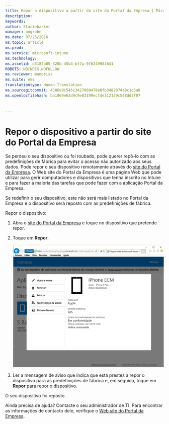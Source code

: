 ```yaml
---
title: Repor o dispositivo a partir do site do Portal da Empresa | Microsoft Intune
description: 
keywords: 
author: Staciebarker
manager: angrobe
ms.date: 07/25/2016
ms.topic: article
ms.prod: 
ms.service: microsoft-intune
ms.technology: 
ms.assetid: d3182a85-328b-45b4-bf7a-9f6249984641
ROBOTS: NOINDEX,NOFOLLOW
ms.reviewer: mamoriss
ms.suite: ems
translationtype: Human Translation
ms.sourcegitcommit: 4386e9c545c3427060478e0fb3482074a8c1d5a0
ms.openlocfilehash: ba1869e63d9c9e83199ecfde312129c548dd5f07


---
```



# Repor o dispositivo a partir do site do Portal da Empresa

Se perdeu o seu dispositivo ou foi roubado, pode querer repô-lo com as predefinições de fábrica para evitar o acesso não autorizado aos seus dados. Pode repor o seu dispositivo remotamente através do [site do Portal da Empresa](http://portal.manage.microsoft.com). O Web site do Portal da Empresa é uma página Web que pode utilizar para gerir computadores e dispositivos que tenha inscrito no Intune e para fazer a maioria das tarefas que pode fazer com a aplicação Portal da Empresa.

Se redefinir o seu dispositivo, este não será mais listado no Portal da Empresa e o dispositivo será reposto com as predefinições de fábrica.

Repor o dispositivo:

1.  Abra o [site do Portal da Empresa](http://portal.manage.microsoft.com) e toque no dispositivo que pretende repor.

2.  Toque em **Repor**.

    ![reset-device-option-on-company-portal-website](./media//iwp-screen-with-all-options.png)

3. Ler a mensagem de aviso que indica que está prestes a repor o dispositivo para as predefinições de fábrica e, em seguida, toque em **Repor** para repor o dispositivo.

O seu dispositivo foi reposto.

Ainda precisa de ajuda? Contacte o seu administrador de TI. Para encontrar as informações de contacto dele, verifique o [Web site do Portal da Empresa](http://portal.manage.microsoft.com).





<!--HONumber=Sep16_HO1-->


